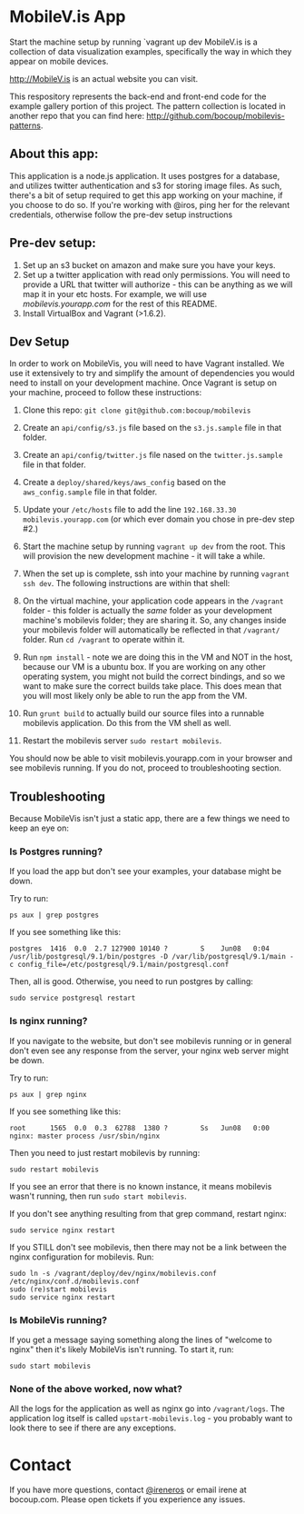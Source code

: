 # MobileV.is App
 Start the machine setup by running `vagrant up dev
MobileV.is is a collection of data visualization examples, specifically the way
in which they appear on mobile devices.

http://MobileV.is is an actual website you can visit.

This respository represents the back-end and front-end code for the example gallery
portion of this project. The pattern collection is located in another repo that you
can find here: http://github.com/bocoup/mobilevis-patterns.

## About this app:

This application is a node.js application. It uses postgres for a database, and utilizes
twitter authentication and s3 for storing image files. As such, there's a bit of
setup required to get this app working on your machine, if you choose to do so. If
you're working with @iros, ping her for the relevant credentials, otherwise follow
the pre-dev setup instructions

## Pre-dev setup:

1. Set up an s3 bucket on amazon and make sure you have your keys.
2. Set up a twitter application with read only permissions. You will need to provide a
URL that twitter will authorize - this can be anything as we will map it in your etc hosts.
For example, we will use _mobilevis.yourapp.com_ for the rest of this README.
3. Install VirtualBox and Vagrant (>1.6.2).

## Dev Setup

In order to work on MobileVis, you will need to have Vagrant installed. We use it
extensively to try and simplify the amount of dependencies you would need to install
on your development machine. Once Vagrant is setup on your machine, proceed to follow
these instructions:

1. Clone this repo: `git clone git@github.com:bocoup/mobilevis`
2. Create an `api/config/s3.js` file based on the `s3.js.sample` file in that folder.
3. Create an `api/config/twitter.js` file nased on the `twitter.js.sample` file in that folder.
4. Create a `deploy/shared/keys/aws_config` based on the `aws_config.sample` file in that folder.
5. Update your `/etc/hosts` file to add the line `192.168.33.30 mobilevis.yourapp.com` (or
which ever domain you chose in pre-dev step #2.)
6. Start the machine setup by running `vagrant up dev` from the root. This will provision
the new development machine - it will take a while.
7. When the set up is complete, ssh into your machine by running `vagrant ssh dev`. The following instructions
are within that shell:

8. On the virtual machine, your application code appears in the `/vagrant` folder - this
folder is actually the _same_ folder as your development machine's mobilevis folder; they
are sharing it. So, any changes inside your mobilevis folder will automatically be reflected
in that `/vagrant/` folder. Run `cd /vagrant` to operate within it.

9. Run `npm install` - note we are doing this in the VM and NOT in the host, because our VM
is a ubuntu box. If you are working on any other operating system, you might not build the
correct bindings, and so we want to make sure the correct builds take place. This does mean
that you will most likely only be able to run the app from the VM.

10. Run `grunt build` to actually build our source files into a runnable mobilevis
application. Do this from the VM shell as well.

11. Restart the mobilevis server `sudo restart mobilevis`.

You should now be able to visit mobilevis.yourapp.com in your browser and see mobilevis
running. If you do not, proceed to troubleshooting section.

## Troubleshooting

Because MobileVis isn't just a static app, there are a few things we need to keep
an eye on:

### Is Postgres running?

If you load the app but don't see your examples, your database might be down.

Try to run:

`ps aux | grep postgres`

If you see something like this:

`postgres  1416  0.0  2.7 127900 10140 ?        S    Jun08   0:04 /usr/lib/postgresql/9.1/bin/postgres -D /var/lib/postgresql/9.1/main -c config_file=/etc/postgresql/9.1/main/postgresql.conf`

Then, all is good. Otherwise, you need to run postgres by calling:

`sudo service postgresql restart`

### Is nginx running?

If you navigate to the website, but don't see mobilevis running or in general
don't even see any response from the server, your nginx web server might be down.

Try to run:

`ps aux | grep nginx`

If you see something like this:

`root      1565  0.0  0.3  62788  1380 ?        Ss   Jun08   0:00 nginx: master process /usr/sbin/nginx`

Then you need to just restart mobilevis by running:

`sudo restart mobilevis`

If you see an error that there is no known instance, it means mobilevis wasn't running,
then run `sudo start mobilevis`.

If you don't see anything resulting from that grep command, restart nginx:

`sudo service nginx restart`

If you STILL don't see mobilevis, then there may not be a link between the nginx
configuration for mobilevis. Run:

```
sudo ln -s /vagrant/deploy/dev/nginx/mobilevis.conf /etc/nginx/conf.d/mobilevis.conf
sudo (re)start mobilevis
sudo service nginx restart
```

### Is MobileVis running?

If you get a message saying something along the lines of "welcome to nginx" then
it's likely MobileVis isn't running. To start it, run:

`sudo start mobilevis`

### None of the above worked, now what?

All the logs for the application as well as nginx go into `/vagrant/logs`. The
application log itself is called `upstart-mobilevis.log` - you probably want to look
there to see if there are any exceptions.

# Contact

If you have more questions, contact [@ireneros](http://twitter.com/ireneros) or email irene at bocoup.com.
Please open tickets if you experience any issues.